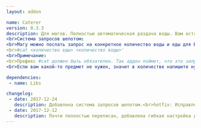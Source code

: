 ```yaml
---
layout: addon

name: Caterer
version: 0.3.3
description: Для магов. Полностью автоматическая раздача воды. Вам остается лишь заготовить еду и воду, остальное аддон сделает за вас.
<br>Система запросов шепотом:
<br>Магу можно послать запрос на конкретное количество воды и еды для Вас. Чтобы это сделать необходимо отправить магу сообщение шепотом:
<br>#cat <количество еды> <количество воды>'
<br>Примечание:
<br>Префикс #cat должен быть обязателен. Так аддон поймет, что это запрос, а не обычное сообщение. В запросе стоит строгий порядок. Вначале указывается еда, затем вода. Обязательно указывать оба параметра.
<br>Если вам какой-то предмет не нужен, значит в количестве напишите нуль. Примеры: #cat 20 0 - в обмене вы получите 20 шт. еды. #cat 20 40 - в обмене вы получите 20 шт. еды и 40 шт. воды.

dependencies:
 - name: Libs

changelog:
 - date: 2017-12-24
   description: Добавлена система запросов шепотом.<br>hotfix: Исправлено заполнение обмена несколькими стаками одного предмета.
 - date: 2017-12-12
   description: Почти полностью переписан, добавлена гибкая настройка для каждого класса.<br>Добавлена зависимость от !Libs.
---
```

